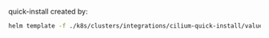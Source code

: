 quick-install created by:

```sh
helm template -f ./k8s/clusters/integrations/cilium-quick-install/values.yaml cilium/cilium -n kube-system > ./k8s/clusters/integrations/cilium-quick-install/quick-install.yaml
```
